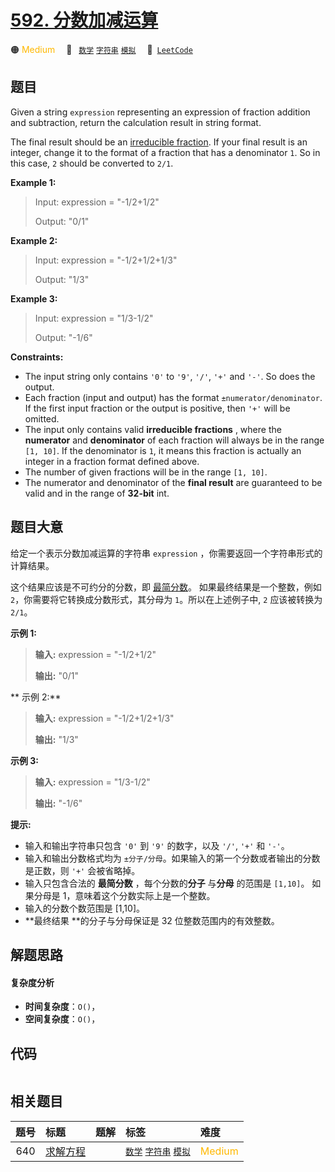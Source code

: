 # [592. 分数加减运算](https://leetcode.com/problems/fraction-addition-and-subtraction)

🟠 <font color=#ffb800>Medium</font>&emsp; 🔖&ensp; [`数学`](/tag/math.md) [`字符串`](/tag/string.md) [`模拟`](/tag/simulation.md)&emsp; 🔗&ensp;[`LeetCode`](https://leetcode.com/problems/fraction-addition-and-subtraction)

## 题目

Given a string `expression` representing an expression of fraction addition
and subtraction, return the calculation result in string format.

The final result should be an [irreducible
fraction](https://en.wikipedia.org/wiki/Irreducible_fraction). If your final
result is an integer, change it to the format of a fraction that has a
denominator `1`. So in this case, `2` should be converted to `2/1`.



**Example 1:**

> Input: expression = "-1/2+1/2"
> 
> Output: "0/1"

**Example 2:**

> Input: expression = "-1/2+1/2+1/3"
> 
> Output: "1/3"

**Example 3:**

> Input: expression = "1/3-1/2"
> 
> Output: "-1/6"

**Constraints:**

  * The input string only contains `'0'` to `'9'`, `'/'`, `'+'` and `'-'`. So does the output.
  * Each fraction (input and output) has the format `±numerator/denominator`. If the first input fraction or the output is positive, then `'+'` will be omitted.
  * The input only contains valid **irreducible fractions** , where the **numerator** and **denominator** of each fraction will always be in the range `[1, 10]`. If the denominator is `1`, it means this fraction is actually an integer in a fraction format defined above.
  * The number of given fractions will be in the range `[1, 10]`.
  * The numerator and denominator of the **final result** are guaranteed to be valid and in the range of **32-bit** int.


## 题目大意

给定一个表示分数加减运算的字符串 `expression` ，你需要返回一个字符串形式的计算结果。

这个结果应该是不可约分的分数，即
[最简分数](https://baike.baidu.com/item/%E6%9C%80%E7%AE%80%E5%88%86%E6%95%B0)。
如果最终结果是一个整数，例如 `2`，你需要将它转换成分数形式，其分母为 `1`。所以在上述例子中, `2` 应该被转换为 `2/1`。



**示例  1:**

> 
> 
> 
> 
> 
> **输入:**  expression = "-1/2+1/2"
> 
> **输出:** "0/1"
> 
> 

**  示例 2:**

> 
> 
> 
> 
> 
> **输入:**  expression = "-1/2+1/2+1/3"
> 
> **输出:** "1/3"
> 
> 

**示例 3:**

> 
> 
> 
> 
> 
> **输入:**  expression = "1/3-1/2"
> 
> **输出:** "-1/6"
> 
> 



**提示:**

  * 输入和输出字符串只包含 `'0'` 到 `'9'` 的数字，以及 `'/'`, `'+'` 和 `'-'`。 
  * 输入和输出分数格式均为 `±分子/分母`。如果输入的第一个分数或者输出的分数是正数，则 `'+'` 会被省略掉。
  * 输入只包含合法的 **最简分数** ，每个分数的**分子** 与**分母** 的范围是 `[1,10]`。 如果分母是 1，意味着这个分数实际上是一个整数。
  * 输入的分数个数范围是 [1,10]。
  * **最终结果  **的分子与分母保证是 32 位整数范围内的有效整数。


## 解题思路

#### 复杂度分析

- **时间复杂度**：`O()`，
- **空间复杂度**：`O()`，

## 代码

```javascript

```

## 相关题目

<!-- prettier-ignore -->
| 题号 | 标题 | 题解 | 标签 | 难度 |
| :------: | :------ | :------: | :------ | :------ |
| 640 | [求解方程](https://leetcode.com/problems/solve-the-equation) |  |  [`数学`](/tag/math.md) [`字符串`](/tag/string.md) [`模拟`](/tag/simulation.md) | <font color=#ffb800>Medium</font> |